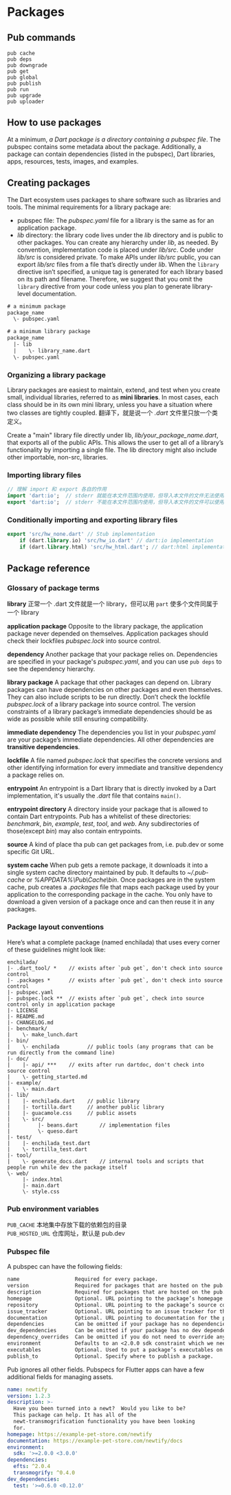 # Packages


## Pub commands

```
pub cache
pub deps
pub downgrade
pub get
pub global
pub publish
pub run
pub upgrade
pub uploader
```


## How to use packages

At a minimum, *a Dart package is a directory containing a pubspec file*. The pubspec contains some metadata about the package. Additionally, a package can contain dependencies (listed in the pubspec), Dart libraries, apps, resources, tests, images, and examples.



## Creating packages

The Dart ecosystem uses packages to share software such as libraries and tools. The minimal requirements for a library package are:
* pubspec file: The _pubspec.yaml_ file for a library is the same as for an application package.
* _lib_ directory: the library code lives under the _lib_ directory and is public to other packages. You can create any hierarchy under _lib_, as needed. By convention, implementation code is placed under _lib/src_. Code under _lib/src_ is considered private. To make APIs under _lib/src_ public, you can export _lib/src_ files from a file that’s directly under _lib_. When the `library` directive isn’t specified, a unique tag is generated for each library based on its path and filename. Therefore, we suggest that you omit the `library` directive from your code unless you plan to generate library-level documentation.

```txt
# a minimum package
package_name
  \- pubspec.yaml

# a minimum library package
package_name
  |- lib
  |    \- library_name.dart
  \- pubspec.yaml
```

### Organizing a library package

Library packages are easiest to maintain, extend, and test when you create small, individual libraries, referred to as **mini libraries**. In most cases, each class should be in its own mini library, unless you have a situation where two classes are tightly coupled. 翻译下，就是说一个 _.dart_ 文件里只放一个类定义。

Create a "main" library file directly under lib, *lib/your_package_name.dart*, that exports all of the public APIs. This allows the user to get all of a library’s functionality by importing a single file. The lib directory might also include other importable, non-src, libraries.

### Importing library files

```dart
// 理解 import 和 export 各自的作用
import 'dart:io';  // stderr 就能在本文件范围内使用，但导入本文件的文件无法使用
export 'dart:io';  // stderr 不能在本文件范围内使用，但导入本文件的文件可以使用
```

### Conditionally importing and exporting library files

```dart
export 'src/hw_none.dart' // Stub implementation
    if (dart.library.io) 'src/hw_io.dart' // dart:io implementation
    if (dart.library.html) 'src/hw_html.dart'; // dart:html implementation
```



## Package reference

### Glossary of package terms

**library** 正常一个 .dart 文件就是一个 library，但可以用 `part` 使多个文件同属于一个 library

**application package** Opposite to the library package, the application package never depended on themselves. Application packages should check their lockfiles _pubspec.lock_ into source control.

**dependency** Another package that your package relies on. Dependencies are specified in your package's _pubspec.yaml_, and you can use `pub deps` to see the dependency hierarchy.

**library package** A package that other packages can depend on. Library packages can have dependencies on other packages and even themselves. They can also include scripts to be run directly. Don’t check the lockfile  _pubspec.lock_ of a library package into source control. The version constraints of a library package’s immediate dependencies should be as wide as possible while still ensuring compatibility.

**immediate dependency** The dependencies you list in your _pubspec.yaml_ are your package’s immediate dependencies. All other dependencies are **transitive dependencies**.

**lockfile** A file named _pubspec.lock_ that specifies the concrete versions and other identifying information for every immediate and transitive dependency a package relies on.

**entrypoint** An entrypoint is a Dart library that is directly invoked by a Dart implementation, it's usually the _.dart_ file that contains `main()`.

**entrypoint directory** A directory inside your package that is allowed to contain Dart entrypoints. Pub has a whitelist of these directories: _benchmark_, _bin_, _example_, _test_, _tool_, and _web_. Any subdirectories of those(except _bin_) may also contain entrypoints.

**source** A kind of place tha pub can get packages from, i.e. pub.dev or some specific Git URL.

**system cache** When pub gets a remote package, it downloads it into a single system cache directory maintained by pub. It defaults to _~/.pub-cache_ or _%APPDATA%\Pub\Cache\bin_. Once packages are in the system cache, pub creates a _.packages_ file that maps each package used by your application to the corresponding package in the cache. You only have to download a given version of a package once and can then reuse it in any packages.

### Package layout conventions

Here’s what a complete package (named enchilada) that uses every corner of these guidelines might look like:

```
enchilada/
|- .dart_tool/ *    // exists after `pub get`, don't check into source control
|- .packages *      // exists after `pub get`, don't check into source control
|- pubspec.yaml
|- pubspec.lock **  // exists after `pub get`, check into source control only in application package
|- LICENSE
|- README.md
|- CHANGELOG.md
|- benchmark/
|    \- make_lunch.dart
|- bin/
|    \- enchilada         // public tools (any programs that can be run directly from the command line)
|- doc/
|    |- api/ ***    // exits after run dartdoc, don't check into source control
|    \- getting_started.md
|- example/
|    \- main.dart
|- lib/
|    |- enchilada.dart    // public library
|    |- tortilla.dart     // another public library
|    |- guacamole.css     // public assets
|    \- src/
|         |- beans.dart       // implementation files
|         \- queso.dart
|- test/
|    |- enchilada_test.dart
|    \- tortilla_test.dart
|- tool/
|    \- generate_docs.dart    // internal tools and scripts that people run while dev the package itself
\- web/
     |- index.html
     |- main.dart
     \- style.css
```

### Pub environment variables

`PUB_CACHE` 本地集中存放下载的依赖包的目录  
`PUB_HOSTED_URL` 仓库网址，默认是 pub.dev  

### Pubspec file

A pubspec can have the following fields:

```txt
name                  Required for every package.
version               Required for packages that are hosted on the pub.dev site.
description           Required for packages that are hosted on the pub.dev site.
homepage              Optional. URL pointing to the package’s homepage (or source code repository).
repository            Optional. URL pointing to the package’s source code repository.
issue_tracker         Optional. URL pointing to an issue tracker for the package.
documentation         Optional. URL pointing to documentation for the package.
dependencies          Can be omitted if your package has no dependencies.
dev_dependencies      Can be omitted if your package has no dev dependencies.
dependency_overrides  Can be omitted if you do not need to override any dependencies.
environment           Defaults to an <2.0.0 sdk constraint which we need to explicitly overwrite.
executables           Optional. Used to put a package’s executables on your PATH.
publish_to            Optional. Specify where to publish a package.
```

Pub ignores all other fields. Pubspecs for Flutter apps can have a few additional fields for managing assets.

```yaml
name: newtify
version: 1.2.3
description: >-
  Have you been turned into a newt?  Would you like to be?
  This package can help. It has all of the
  newt-transmogrification functionality you have been looking
  for.
homepage: https://example-pet-store.com/newtify
documentation: https://example-pet-store.com/newtify/docs
environment:
  sdk: '>=2.0.0 <3.0.0'
dependencies:
  efts: ^2.0.4
  transmogrify: ^0.4.0
dev_dependencies:
  test: '>=0.6.0 <0.12.0'
```

